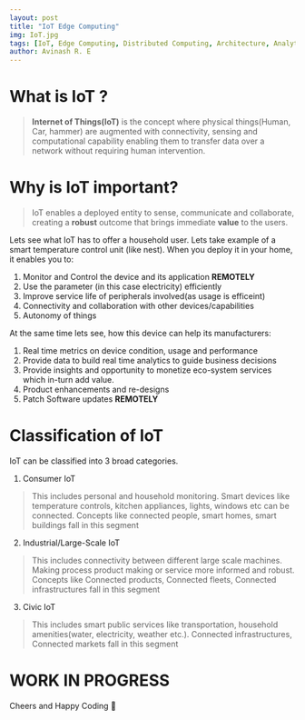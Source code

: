 ```yaml
---
layout: post
title: "IoT Edge Computing"
img: IoT.jpg
tags: [IoT, Edge Computing, Distributed Computing, Architecture, Analytics, Monitoring, Sensors, Connected Systems]
author: Avinash R. E
---
```


# What is IoT ?

>**Internet of Things(IoT)** is the concept where physical things(Human, Car, hammer) are augmented with connectivity, sensing and computational capability enabling them to transfer data over a network without requiring human intervention.

# Why is IoT important?

>IoT enables a deployed entity to sense, communicate and collaborate, creating a **robust** outcome that brings immediate **value** to the users.

Lets see what IoT has to offer a household user. Lets take example of a smart temperature control unit (like nest). When you deploy it in your home, it enables you to:

1. Monitor and Control the device and its application **REMOTELY**
2. Use the parameter (in this case electricity) efficiently
3. Improve service life of peripherals involved(as usage is efficeint)
4. Connectivity and collaboration with other devices/capabilities
5. Autonomy of things

At the same time lets see, how this device can help its manufacturers:

1. Real time metrics on device condition, usage and performance
2. Provide data to build real time analytics to guide business decisions
3. Provide insights and opportunity to monetize eco-system services which in-turn add value.
4. Product enhancements and re-designs
5. Patch Software updates **REMOTELY**

# Classification of IoT

IoT can be classified into 3 broad categories.

1. Consumer IoT

> This includes personal and household monitoring. Smart devices like temperature controls, kitchen appliances, lights, windows etc can be connected. Concepts like connected people, smart homes, smart buildings fall in this segment

2. Industrial/Large-Scale IoT

> This includes connectivity between different large scale machines. Making process product making or service more informed and robust. Concepts like Connected products, Connected fleets, Connected infrastructures fall in this segment

3. Civic IoT

> This includes smart public services like transportation, household amenities(water, electricity, weather etc.).
Connected infrastructures, Connected markets fall in this segment

# WORK IN PROGRESS

Cheers and Happy Coding 🤘
